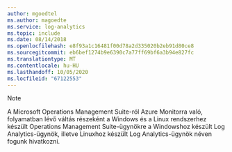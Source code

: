```yaml
---
author: mgoedtel
ms.author: magoedte
ms.service: log-analytics
ms.topic: include
ms.date: 08/14/2018
ms.openlocfilehash: e8f93a1c16481f00d78a2d335020b2eb91d80ce8
ms.sourcegitcommit: eb6bef1274b9e6390c7a77ff69bf6a3b94e827fc
ms.translationtype: MT
ms.contentlocale: hu-HU
ms.lasthandoff: 10/05/2020
ms.locfileid: "67122553"
---
```

>[!NOTE]
>A Microsoft Operations Management Suite-ról Azure Monitorra való, folyamatban lévő váltás részeként a Windows és a Linux rendszerhez készült Operations Management Suite-ügynökre a Windowshoz készült Log Analytics-ügynök, illetve Linuxhoz készült Log Analytics-ügynök néven fogunk hivatkozni.